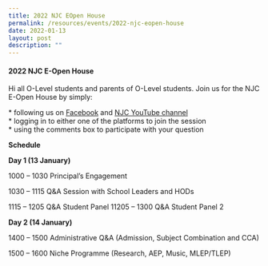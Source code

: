```yaml
---
title: 2022 NJC EOpen House
permalink: /resources/events/2022-njc-eopen-house
date: 2022-01-13
layout: post
description: ""
---
```

#### 2022 NJC E-Open House

Hi all O-Level students and parents of O-Level students. Join us for the NJC E-Open House by simply:

\* following us on [Facebook](https://www.facebook.com/nationaljc/) and [NJC YouTube channel](https://www.youtube.com/channel/UCgF6BtaHoSmqnYiXVMcOtsw)  
\* logging in to either one of the platforms to join the session  
\* using the comments box to participate with your question

**Schedule**

**Day 1 (13 January)**

1000 – 1030 Principal’s Engagement

1030 – 1115 Q&A Session with School Leaders and HODs

1115 – 1205 Q&A Student Panel 11205 – 1300 Q&A Student Panel 2

**Day 2 (14 January)**

1400 – 1500 Administrative Q&A (Admission, Subject Combination and CCA)

1500 – 1600 Niche Programme (Research, AEP, Music, MLEP/TLEP)